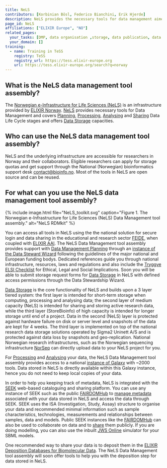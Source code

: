 ```yaml
---
title: NeLS
contributors: [Korbinian Bösl, Federico Bianchini, Erik Hjerde]
description: NeLS provides the necessary tools for data management aimed for researchers in Norway and their collaborators.
page_id: NeLS
affiliations: ["ELIXIR Europe", "NO"]
related_pages: 
  your_tasks: [DMP, data organisation ,storage, data publication, data transfer, metadata]
  your_domain: []
training:
  - name: Training in TeSS
    registry: TeSS
    registry_url: https://tess.elixir-europe.org
    url: https://tess.elixir-europe.org/search?q=norway
---
```


## What is the NeLS data management tool assembly?

The [Norwegian e-Infrastructure for Life Sciences (NeLS)](https://nels.bioinfo.no/) is an infrastructure provided by [ELIXIR Norway](https://elixir.no/). [NeLS](https://doi.org/10.12688/f1000research.15119.1) provides necessary tools for Data Management and covers [Planning](planning), [Processing](processing), [Analysing](analysing) and [Sharing](sharing) Data Life Cycle stages and offers [Data Storage](storage) capacities.

## Who can use the NeLS data management tool assembly?

NeLS and the underlying infrastructure are accessible for researchers in Norway and their collaborators. Eligible researchers can apply for storage quotas and get support through the National (Norwegian) bioinformatics support desk [contact@bioinfo.no](mailto:contact@bioinfo.no). Most of the tools in NeLS are open source and can be reused.



## For what can you use the NeLS data management tool assembly?

{% include image.html file="NeLS_toolkit.svg" caption="Figure 1. The Norwegian e-Infrastructure for Life Sciences (NeLS) Data Management tool assembly." alt="NeLS RDMkit" %}

You can access all tools in NeLS using the the national solution for secure login and data sharing in the educational and research sector [FEIDE](https://www.feide.no/), when coupled with [ELIXIR AAI](https://elixir-europe.org/services/compute/aai).
The NeLS Data Management tool assembly provides support with [Data Management Planning](planning) through an [instance of the Data Steward Wizard](https://elixir-no.ds-wizard.org) following the guidelines of the major national and European funding bodys. Dedicated references guide you through national infrastructure, resources, laws and regulations and also include the [Tryggve ELSI Checklist](https://neic.no/tryggve/links/) for Ethical, Legal and Social Implications. Soon you will be able to submit storage request forms for [Data Storage](storage) in NeLS with defined access permissions through the Data Stewardship Wizard.

[Data Storage](storage) is the core functionality of NeLS and builds upon a 3 layer tiered system: the first layer is intended for short-term storage when computing, processing and analysing data; the second layer of medium capacity (NeLS) is intended for sharing and storing active research data, while the third layer (StoreBioinfo) of high capacity is intended for longer storage until end of a project.
Data in the second (NeLS) layer is protected against hardware failure on disk or server level and snapshots of the data are kept for 4 weeks. The third layer is implemented on top of the national research data storage solutions operated by Sigma2 Uninett A/S and is protected against data loss by snapshots and geo-replication.
National Norwegian research infrastructures, such as the Norwegian sequencing infrastructure [NorSeq](https://www.norseq.org/) can directly upload data to your NeLS project for you.

For [Processing](processing) and [Analysing](analysing) your data, the NeLS Data Management tool assembly provides access to a national [instance of Galaxy](https://usegalaxy.no) with ~2000 tools.
Data stored in NeLS is directly available within this Galaxy instance, hence you do not need to keep local copies of your data.
 
In order to help you keeping track of metadata, NeLS is integrated with the [SEEK](https://seek4science.org/) web-based cataloguing and sharing platform. You can use any instance of SEEK such as the public [FAIRDOMHub](https://fairdomhub.org/) to [manage metadata](metadata_management) associated with your data stored in NeLS and access the data through SEEK. SEEK uses the ISA (Investigation, Study, Assay) structure to organise your data and recommended minimal information such as sample characteristics, technologies, measurements and relationships between samples, data and models. Public SEEK instances like the [FAIRDOMHub](https://fairdomhub.org/) can also be used to collaborate on data and to [share](sharing) them publicly. If you are doing modelling, you can also use the inbuilt [JWS Online](https://jjj.mib.ac.uk/) simulator for your SBML models.
 
One recommended way to share your data is to deposit them in the [ELIXIR Deposition Databases for Biomolecular Data](https://elixir-europe.org/platforms/data/elixir-deposition-databases). The NeLS Data Management tool assembly will soon offer tools to help you with the deposition step for data stored in NeLS.
